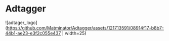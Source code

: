 # Adtagger

![adtager_logo](https://github.com/Matminator/Adtagger/assets/121713591/08914f17-b8b7-44b1-ae23-e3f2c055e437 | width=25)
